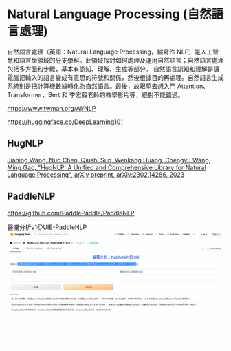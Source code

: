 # Natural Language Processing (自然語言處理)

自然語言處理（英語：Natural Language Processing，縮寫作 NLP）是人工智慧和語言學領域的分支學科。此領域探討如何處理及運用自然語言；自然語言處理包括多方面和步驟，基本有認知、理解、生成等部分。 自然語言認知和理解是讓電腦把輸入的語言變成有意思的符號和關係，然後根據目的再處理。自然語言生成系統則是把計算機數據轉化為自然語言。最後，放眼望去想入門 Attention、Transformer、Bert 和 李宏毅老師的教學影片等，絕對不能錯過。

https://www.twman.org/AI/NLP

https://huggingface.co/DeepLearning101

## HugNLP
[Jianing Wang, Nuo Chen, Qiushi Sun, Wenkang Huang, Chengyu Wang, Ming Gao, "HugNLP: A Unified and Comprehensive Library for Natural Language Processing", arXiv preprint, 	arXiv:2302.14286, 2023](https://github.com/Deep-Learning-101/Natural-Language-Processing-Paper/blob/main/HugNLP.md)

## PaddleNLP
https://github.com/PaddlePaddle/PaddleNLP

醫囑分析v1@UIE-PaddleNLP
![醫囑分析v1@UIE-PaddleNLP](Medical-Advice_PaddleNLP-UIE.gif)
